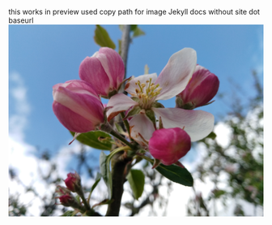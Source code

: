 ---
---
this works in preview
used copy path for image Jekyll docs without site dot baseurl
![My helpful screenshot](assets/images/IMG_20210504_151124.jpg)
